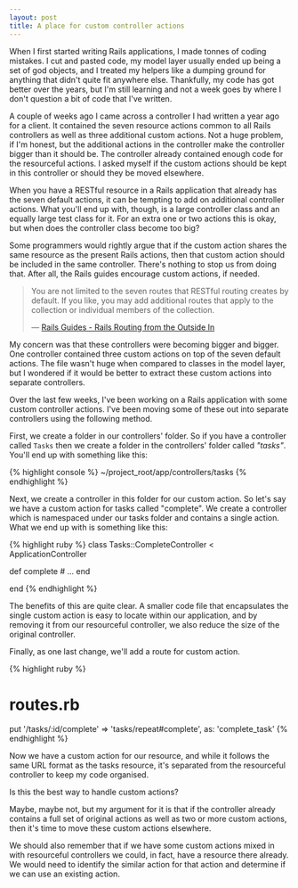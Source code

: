 ```yaml
---
layout: post
title: A place for custom controller actions
---
```

When I first started writing Rails applications, I made tonnes of coding mistakes. I cut and pasted code, my model layer usually ended up being a set of god objects, and I treated my helpers like a dumping ground for anything that didn't quite fit anywhere else. Thankfully, my code has got better over the years, but I'm still learning and not a week goes by where I don't question a bit of code that I've written.

A couple of weeks ago I came across a controller I had written a year ago for a client. It contained the seven resource actions common to all Rails controllers as well as three additional custom actions. Not a huge problem, if I'm honest, but the additional actions in the controller make the controller bigger than it should be. The controller already contained enough code for the resourceful actions. I asked myself if the custom actions should be kept in this controller or should they be moved elsewhere.

When you have a RESTful resource in a Rails application that already has the seven default actions, it can be tempting to add on additional controller actions. What you'll end up with, though, is a large controller class and an equally large test class for it. For an extra one or two actions this is okay, but when does the controller class become too big?

Some programmers would rightly argue that if the custom action shares the same resource as the present Rails actions, then that custom action should be included in the same controller. There's nothing to stop us from doing that. After all, the Rails guides encourage custom actions, if needed.

> You are not limited to the seven routes that RESTful routing creates by default. If you like, you may add additional routes that apply to the collection or individual members of the collection.
>
> &mdash; [Rails Guides - Rails Routing from the Outside In](http://guides.rubyonrails.org/routing.html)

My concern was that these controllers were becoming bigger and bigger. One controller contained three custom actions on top of the seven default actions. The file wasn't huge when compared to classes in the model layer, but I wondered if it would be better to extract these custom actions into separate controllers.

Over the last few weeks, I've been working on a Rails application with some custom controller actions. I've been moving some of these out into separate controllers using the following method.

First, we create a folder in our controllers' folder. So if you have a controller called `Tasks` then we create a folder in the controllers' folder called *"tasks"*. You'll end up with something like this:

{% highlight console %}
~/project_root/app/controllers/tasks
{% endhighlight %}

Next, we create a controller in this folder for our custom action. So let's say we have a custom action for tasks called "complete". We create a controller which is namespaced under our tasks folder and contains a single action. What we end up with is something like this:

{% highlight ruby %}
class Tasks::CompleteController < ApplicationController
  
  def complete
    # ...
  end

end
{% endhighlight %}

The benefits of this are quite clear. A smaller code file that encapsulates the single custom action is easy to locate within our application, and by removing it from our resourceful controller, we also reduce the size of the original controller.

Finally, as one last change, we'll add a route for custom action.

{% highlight ruby %}
# routes.rb

put '/tasks/:id/complete' => 'tasks/repeat#complete', as: 'complete_task'
{% endhighlight %}

Now we have a custom action for our resource, and while it follows the same URL format as the tasks resource, it's separated from the resourceful controller to keep my code organised.

Is this the best way to handle custom actions?

Maybe, maybe not, but my argument for it is that if the controller already contains a full set of original actions as well as two or more custom actions, then it's time to move these custom actions elsewhere.

We should also remember that if we have some custom actions mixed in with resourceful controllers we could, in fact, have a resource there already. We would need to identify the similar action for that action and determine if we can use an existing action.